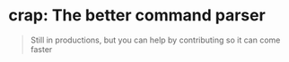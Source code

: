 # crap: The better command parser

> Still in productions, but you can help by contributing so it can come faster